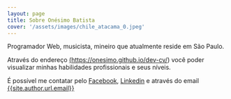 ```yaml
---
layout: page
title: Sobre Onésimo Batista
cover: '/assets/images/chile_atacama_0.jpeg'
---
```


Programador Web, musicista, mineiro que atualmente reside em São Paulo.

Através do endereço <a href="https://onesimo.github.io/dev-cv/">(https://onesimo.github.io/dev-cv/)</a> você poder visualizar minhas habilidades profissionais e seus níveis.

É possível me contatar pelo [Facebook]({{site.author.url.facebook}}), [Linkedin]({{site.author.url.linkedin}}) e através do email <a href="mailto:{{site.author.url.email}}">{{site.author.url.email}}</a>
